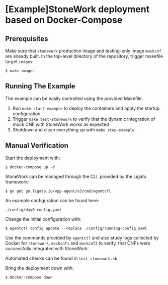 [Example]StoneWork deployment based on Docker-Compose
============================================

Prerequisites
--------------

Make sure that `stonework` production image and testing-only image `mockcnf` are already built.
In the top-level directory of the repository, trigger makefile target `images`:
```
$ make images
```

Running The Example
---------------

The example can be easily controlled using the provided Makefile. 

1. Run `make start-example` to deploy the containers and apply the startup configuration
2. Trigger `make test-stonework` to verify that the dynamic integration of mock CNF with StoneWork works as expected
3. Shutdown and clean everything up with `make stop-example`.

Manual Verification
-------------------

Start the deployment with:
```
$ docker-compose up -d
```

StoneWork can be managed through the CLI, provided by the Ligato framework:
```
$ go get go.ligato.io/vpp-agent/v3/cmd/agentctl
```

An example configuration can be found here:
```
./config/day0-config.yaml
```

Change the initial configuration with:
```
$ agentctl config update --replace ./config/running-config.yaml
```

Use the commands provided by `agentctl` and also study logs collected by Docker for `stonework`, `mockcnf1` and `mockcnf2`
to verify, that CNFs were successfully integrated with StoneWork.

Automated checks can be found in `test-stonework.sh`.

Bring the deployment down with:
```
$ docker-compose down
```
